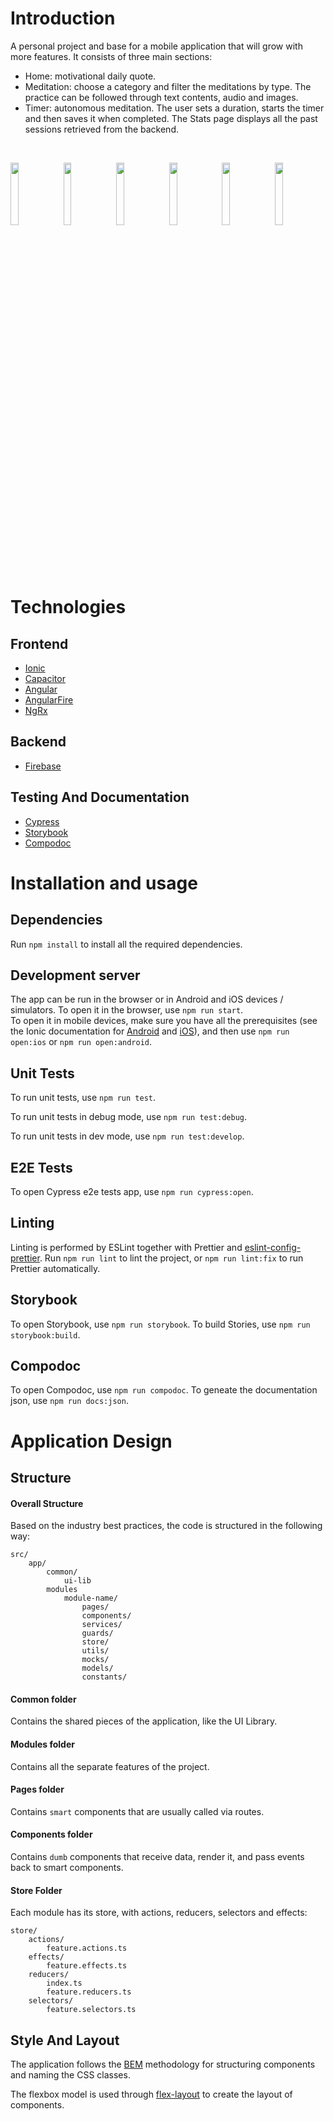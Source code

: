 # Introduction

A personal project and base for a mobile application that will grow with more features. It consists of three main sections:

- Home: motivational daily quote.
- Meditation: choose a category and filter the meditations by type. The practice can be followed through text contents, audio and images.
- Timer: autonomous meditation. The user sets a duration, starts the timer and then saves it when completed. The Stats page displays all the past sessions retrieved from the backend.

&nbsp;

<p float="left">
  <img src="https://user-images.githubusercontent.com/33903713/139341978-27fc71e1-95bb-44e9-b327-ed0106ddb34f.png" width="16%" />
  <img src="https://user-images.githubusercontent.com/33903713/139343073-b7084f56-33f7-486d-a36c-ba5a444f2034.png" width="16%" />
  <img src="https://user-images.githubusercontent.com/33903713/139343058-7e703d0c-1dee-4788-b869-20f6168c2a95.png" width="16%" />
  <img src="https://user-images.githubusercontent.com/33903713/139343037-04bd7c8e-c0ea-4161-83fe-88d40859b4ba.png" width="16%" />
  <img src="https://user-images.githubusercontent.com/33903713/139342979-2c3c4e6b-0d38-4e72-b3f8-812ab694f8e1.png" width="16%" />
  <img src="https://user-images.githubusercontent.com/33903713/139342957-9c8ee005-674e-49c3-aba7-9cc1d905e00f.png" width="16%" />
</p>

&nbsp;

# Technologies

## Frontend

- [Ionic](https://ionicframework.com/)
- [Capacitor](https://capacitorjs.com/)
- [Angular](https://angular.io/)
- [AngularFire](https://github.com/angular/angularfire)
- [NgRx](https://ngrx.io/)

## Backend

- [Firebase](https://firebase.google.com/)

## Testing And Documentation

- [Cypress](https://www.cypress.io/)
- [Storybook](https://storybook.js.org/)
- [Compodoc](https://compodoc.app/)

# Installation and usage

## Dependencies

Run `npm install` to install all the required dependencies.

## Development server

The app can be run in the browser or in Android and iOS devices / simulators. To open it in the browser, use `npm run start`.<br>
To open it in mobile devices, make sure you have all the prerequisites (see the Ionic documentation for [Android](https://ionicframework.com/docs/developing/android) and [iOS](https://ionicframework.com/docs/developing/ios)), and then use `npm run open:ios` or `npm run open:android`.

## Unit Tests

To run unit tests, use `npm run test`.

To run unit tests in debug mode, use `npm run test:debug`.

To run unit tests in dev mode, use `npm run test:develop`.

## E2E Tests

To open Cypress e2e tests app, use `npm run cypress:open`.

## Linting

Linting is performed by ESLint together with Prettier and [eslint-config-prettier](https://github.com/prettier/eslint-config-prettier).
Run `npm run lint` to lint the project, or `npm run lint:fix` to run Prettier automatically.

## Storybook

To open Storybook, use `npm run storybook`.
To build Stories, use `npm run storybook:build`.

## Compodoc

To open Compodoc, use `npm run compodoc`.
To geneate the documentation json, use `npm run docs:json`.

# Application Design

## Structure

#### Overall Structure

Based on the industry best practices, the code is structured in the following way:

```
src/
    app/
        common/
            ui-lib
        modules
            module-name/
                pages/
                components/
                services/
                guards/
                store/
                utils/
                mocks/
                models/
                constants/
```

#### Common folder

Contains the shared pieces of the application, like the UI Library.

#### Modules folder

Contains all the separate features of the project.

#### Pages folder

Contains `smart` components that are usually called via routes.

#### Components folder

Contains `dumb` components that receive data, render it, and pass events back to smart
components.

#### Store Folder

Each module has its store, with actions, reducers, selectors and effects:

```
store/
    actions/
        feature.actions.ts
    effects/
        feature.effects.ts
    reducers/
        index.ts
        feature.reducers.ts
    selectors/
        feature.selectors.ts
```

## Style And Layout

The application follows the [BEM](http://getbem.com/introduction/) methodology for structuring
components and naming the CSS classes.

The flexbox model is used through [flex-layout](https://github.com/angular/flex-layout)
to create the layout of components.
